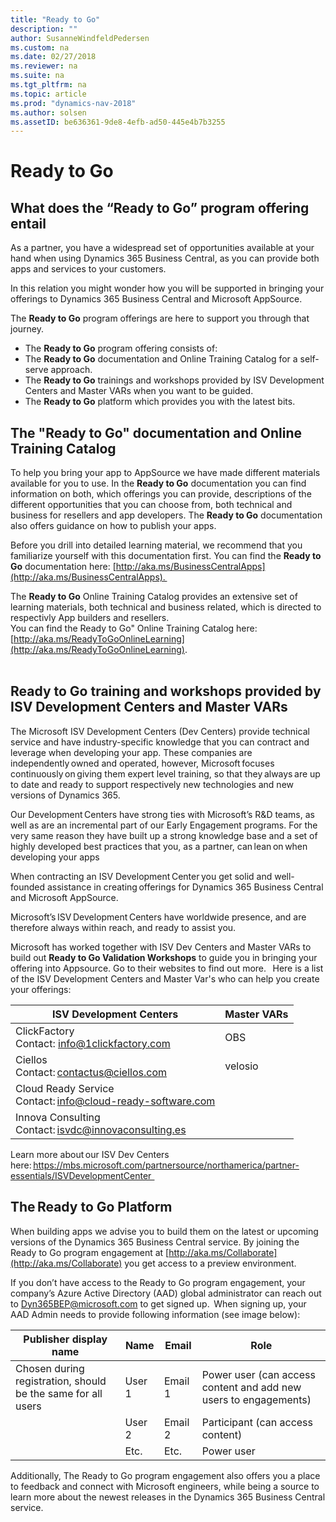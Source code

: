 ```yaml
---
title: "Ready to Go"
description: ""
author: SusanneWindfeldPedersen
ms.custom: na
ms.date: 02/27/2018
ms.reviewer: na
ms.suite: na
ms.tgt_pltfrm: na
ms.topic: article
ms.prod: "dynamics-nav-2018"
ms.author: solsen
ms.assetID: be636361-9de8-4efb-ad50-445e4b7b3255
---
```


# Ready to Go
## What does the “Ready to Go” program offering entail  
As a partner, you have a widespread set of opportunities available at your hand when using Dynamics 365 Business Central, as you can provide both apps and services to your customers. 

In this relation you might wonder how you will be supported in bringing your offerings to Dynamics 365 Business Central and Microsoft AppSource. 

The **Ready to Go** program offerings are here to support you through that journey.  
- The **Ready to Go** program offering consists of: 
- The **Ready to Go** documentation and Online Training Catalog for a self-serve approach. 
- The **Ready to Go** trainings and workshops provided by ISV Development Centers and Master VARs when you want to be guided. 
- The **Ready to Go** platform which provides you with the latest bits. 
 
## The "Ready to Go" documentation and Online Training Catalog 
To help you bring your app to AppSource we have made different materials available for you to use. In the **Ready to Go** documentation you can find information on both, which offerings you can provide, descriptions of the different opportunities that you can choose from, both technical and business for resellers and app developers. The **Ready to Go** documentation also offers guidance on how to publish your apps.

Before you drill into detailed learning material, we recommend that you familiarize yourself with this documentation first. You can find the **Ready to Go** documentation here: [http://aka.ms/BusinessCentralApps](http://aka.ms/BusinessCentralApps).  
 
The **Ready to Go** Online Training Catalog provides an extensive set of learning materials, both technical and business related, which is directed to respectivly App builders and resellers.     
You can find the Ready to Go" Online Training Catalog here: [http://aka.ms/ReadyToGoOnlineLearning](http://aka.ms/ReadyToGoOnlineLearning).  
  
## Ready to Go training and workshops provided by ISV Development Centers and Master VARs 
The Microsoft ISV Development Centers (Dev Centers) provide technical service and have industry-specific knowledge that you can contract and leverage when developing your app. These companies are independently owned and operated, however, Microsoft focuses continuously on giving them expert level training, so that they always are up to date and ready to support respectively new technologies and new versions of Dynamics 365. 

Our Development Centers have strong ties with Microsoft’s R&D teams, as well as are an incremental part of our Early Engagement programs. For the very same reason they have built up a strong knowledge base and a set of highly developed best practices that you, as a partner, can lean on when developing your apps 

When contracting an ISV Development Center you get solid and well-founded assistance in creating offerings for Dynamics 365 Business Central and Microsoft AppSource.  

Microsoft’s ISV Development Centers have worldwide presence, and are therefore always within reach, and ready to assist you.

Microsoft has worked together with ISV Dev Centers and Master VARs to build out **Ready to Go Validation Workshops** to guide you in bringing your offering into Appsource. Go to their websites to find out more.<!-- link? --> 
  
Here is a list of the ISV Development Centers and Master Var's who can help you create your offerings: 

|ISV Development Centers                           |Master VARs|
|--------------------------------------------------|-----------|
|ClickFactory</br>Contact: info@1clickfactory.com  |OBS          |
|Ciellos</br>Contact: contactus@ciellos.com        |velosio      |
|Cloud Ready Service</br>Contact: info@cloud-ready-software.com  |           |
|Innova Consulting</br>Contact: isvdc@innovaconsulting.es        |           |

Learn more about our ISV Dev Centers here: https://mbs.microsoft.com/partnersource/northamerica/partner-essentials/ISVDevelopmentCenter   
 
## The Ready to Go Platform 
When building apps we advise you to build them on the latest or upcoming versions of the Dynamics 365 Business Central service. By joining the Ready to Go program engagement at [http://aka.ms/Collaborate](http://aka.ms/Collaborate) you get access to a preview environment. 
 
If you don’t have access to the Ready to Go program engagement, your company’s Azure Active Directory (AAD) global administrator can reach out to [Dyn365BEP@microsoft.com]() to get signed up.  
When signing up, your AAD Admin needs to provide following information (see image below): 


|Publisher display name|Name|Email|Role |
|----------------------|----|-----|-----|
|Chosen during registration, should be the same for all users|User 1|Email 1|Power user (can access content and add new users to engagements)| 
||User 2|Email 2 |Participant (can access content)| 
||Etc.|Etc.|Power user|

Additionally, The Ready to Go program engagement also offers you a place to feedback and connect with Microsoft engineers, while being a source to learn more about the newest releases in the Dynamics 365 Business Central service. 



